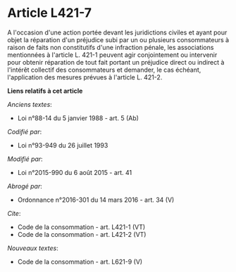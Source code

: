 # Article L421-7

A l'occasion d'une action portée devant les juridictions civiles et ayant pour objet la réparation d'un préjudice subi par un
ou plusieurs consommateurs à raison de faits non constitutifs d'une infraction pénale, les associations mentionnées à
l'article L. 421-1 peuvent agir conjointement ou intervenir pour obtenir réparation de tout fait portant un préjudice direct
ou indirect à l'intérêt collectif des consommateurs et demander, le cas échéant, l'application des mesures prévues à
l'article L. 421-2.

**Liens relatifs à cet article**

_Anciens textes_:

  - Loi n°88-14 du 5 janvier 1988 - art. 5 (Ab)

_Codifié par_:

  - Loi n°93-949 du 26 juillet 1993

_Modifié par_:

  - Loi n°2015-990 du 6 août 2015 - art. 41

_Abrogé par_:

  - Ordonnance n°2016-301 du 14 mars 2016 - art. 34 (V)

_Cite_:

  - Code de la consommation - art. L421-1 (VT)
  - Code de la consommation - art. L421-2 (VT)

_Nouveaux textes_:

  - Code de la consommation - art. L621-9 (V)
